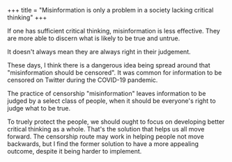 +++
title = "Misinformation is only a problem in a society lacking critical thinking"
+++

If one has sufficient critical thinking, misinformation is less effective. They are more able to discern what is likely to be true and untrue.

It doesn't always mean they are always right in their judgement.

These days, I think there is a dangerous idea being spread around that "misinformation should be censored". It was common for information to be censored on Twitter during the COVID-19 pandemic.

The practice of censorship "misinformation" leaves information to be judged by a select class of people, when it should be everyone's right to judge what to be true.

To truely protect the people, we should ought to focus on developing better critical thinking as a whole. That's the solution that helps us all move forward. The censorship route may work in helping people not move backwards, but I find the former solution to have a more appealing outcome, despite it being harder to implement.

